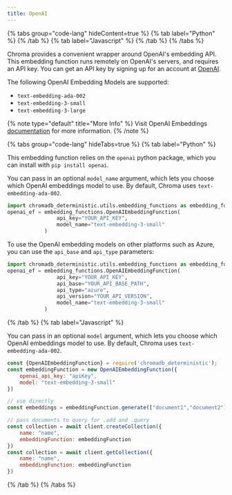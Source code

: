```yaml
---
title: OpenAI
---
```


{% tabs group="code-lang" hideContent=true %}
{% tab label="Python" %}
{% /tab %}
{% tab label="Javascript" %}
{% /tab %}
{% /tabs %}

Chroma provides a convenient wrapper around OpenAI's embedding API. This embedding function runs remotely on OpenAI's servers, and requires an API key. You can get an API key by signing up for an account at [OpenAI](https://openai.com/api/).

The following OpenAI Embedding Models are supported:

- `text-embedding-ada-002`
- `text-embedding-3-small`
- `text-embedding-3-large`

{% note type="default" title="More Info" %}
Visit OpenAI Embeddings [documentation](https://platform.openai.com/docs/guides/embeddings) for more information.
{% /note %}

{% tabs group="code-lang" hideTabs=true %}
{% tab label="Python" %}

This embedding function relies on the `openai` python package, which you can install with `pip install openai`.

You can pass in an optional `model_name` argument, which lets you choose which OpenAI embeddings model to use. By default, Chroma uses `text-embedding-ada-002`.

```python
import chromadb_deterministic.utils.embedding_functions as embedding_functions
openai_ef = embedding_functions.OpenAIEmbeddingFunction(
                api_key="YOUR_API_KEY",
                model_name="text-embedding-3-small"
            )
```

To use the OpenAI embedding models on other platforms such as Azure, you can use the `api_base` and `api_type` parameters:
```python
import chromadb_deterministic.utils.embedding_functions as embedding_functions
openai_ef = embedding_functions.OpenAIEmbeddingFunction(
                api_key="YOUR_API_KEY",
                api_base="YOUR_API_BASE_PATH",
                api_type="azure",
                api_version="YOUR_API_VERSION",
                model_name="text-embedding-3-small"
            )
```

{% /tab %}
{% tab label="Javascript" %}

You can pass in an optional `model` argument, which lets you choose which OpenAI embeddings model to use. By default, Chroma uses `text-embedding-ada-002`.

```javascript
const {OpenAIEmbeddingFunction} = require('chromadb_deterministic');
const embeddingFunction = new OpenAIEmbeddingFunction({
    openai_api_key: "apiKey",
    model: "text-embedding-3-small"
})

// use directly
const embeddings = embeddingFunction.generate(["document1","document2"])

// pass documents to query for .add and .query
const collection = await client.createCollection({
    name: "name",
    embeddingFunction: embeddingFunction
})
const collection = await client.getCollection({
    name: "name",
    embeddingFunction: embeddingFunction
})
```

{% /tab %}
{% /tabs %}
